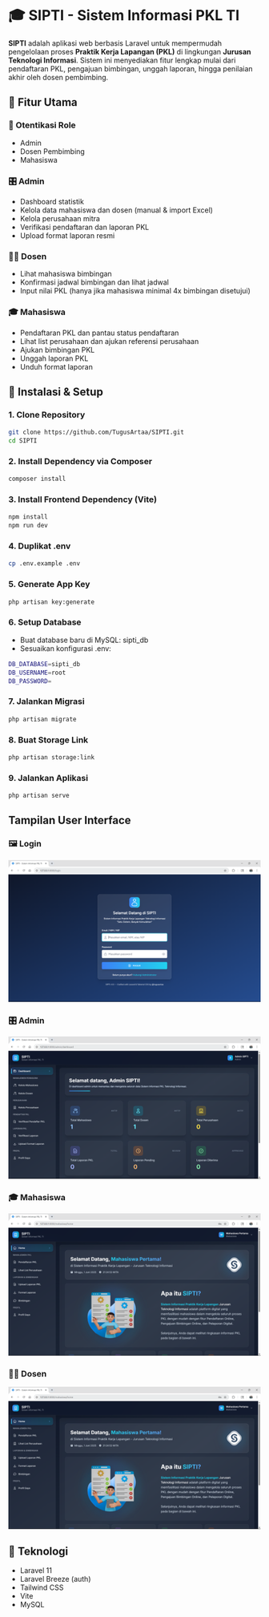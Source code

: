 # 🎓 SIPTI - Sistem Informasi PKL TI

**SIPTI** adalah aplikasi web berbasis Laravel untuk mempermudah pengelolaan proses **Praktik Kerja Lapangan (PKL)** di lingkungan **Jurusan Teknologi Informasi**. Sistem ini menyediakan fitur lengkap mulai dari pendaftaran PKL, pengajuan bimbingan, unggah laporan, hingga penilaian akhir oleh dosen pembimbing.

## 📌 Fitur Utama

### 🔐 Otentikasi Role

-   Admin
-   Dosen Pembimbing
-   Mahasiswa

### 🎛️ Admin

-   Dashboard statistik
-   Kelola data mahasiswa dan dosen (manual & import Excel)
-   Kelola perusahaan mitra
-   Verifikasi pendaftaran dan laporan PKL
-   Upload format laporan resmi

### 🧑‍🏫 Dosen

-   Lihat mahasiswa bimbingan
-   Konfirmasi jadwal bimbingan dan lihat jadwal
-   Input nilai PKL (hanya jika mahasiswa minimal 4x bimbingan disetujui)

### 🎓 Mahasiswa

-   Pendaftaran PKL dan pantau status pendaftaran
-   Lihat list perusahaan dan ajukan referensi perusahaan
-   Ajukan bimbingan PKL
-   Unggah laporan PKL
-   Unduh format laporan

## 🚀 Instalasi & Setup

### 1. Clone Repository

```bash
git clone https://github.com/TugusArtaa/SIPTI.git
cd SIPTI
```

### 2. Install Dependency via Composer

```bash
composer install
```

### 3. Install Frontend Dependency (Vite)

```bash
npm install
npm run dev
```

### 4. Duplikat .env

```bash
cp .env.example .env
```

### 5. Generate App Key

```bash
php artisan key:generate
```

### 6. Setup Database

-   Buat database baru di MySQL: sipti_db
-   Sesuaikan konfigurasi .env:

```bash
DB_DATABASE=sipti_db
DB_USERNAME=root
DB_PASSWORD=
```

### 7. Jalankan Migrasi

```bash
php artisan migrate
```

### 8. Buat Storage Link

```bash
php artisan storage:link
```

### 9. Jalankan Aplikasi

```bash
php artisan serve
```

## Tampilan User Interface

### 🖼️ Login

![Dashboard Admin](public/screenshots/login.png)

### 🎛️ Admin

![Dashboard Admin](public/screenshots/dashboard_admin.png)

### 🎓 Mahasiswa

![Home Mahasiswa](public/screenshots/home_mahasiswa.png)

### 🧑‍🏫 Dosen

![Home Dosen](public/screenshots/home_mahasiswa.png)

## 🧩 Teknologi

-   Laravel 11
-   Laravel Breeze (auth)
-   Tailwind CSS
-   Vite
-   MySQL
